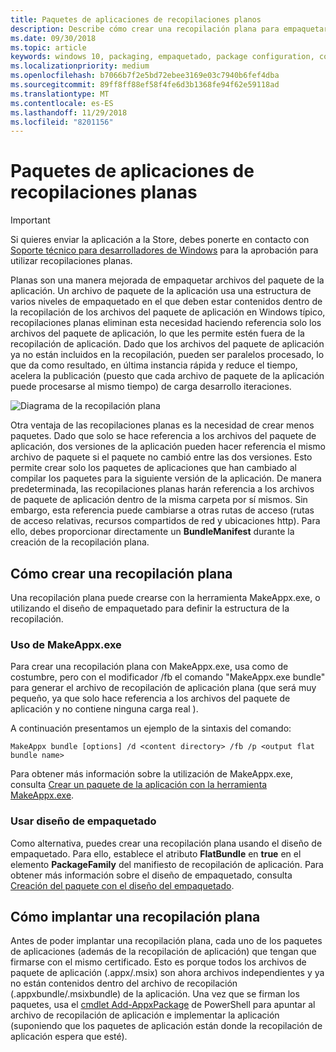 ```yaml
---
title: Paquetes de aplicaciones de recopilaciones planos
description: Describe cómo crear una recopilación plana para empaquetar los archivos de paquetes .appx de la aplicación con referencias a los paquetes de aplicaciones.
ms.date: 09/30/2018
ms.topic: article
keywords: windows 10, packaging, empaquetado, package configuration, configuración de paquete, flat bundle, recopilación plana
ms.localizationpriority: medium
ms.openlocfilehash: b7066b7f2e5bd72ebee3169e03c7940b6fef4dba
ms.sourcegitcommit: 89ff8ff88ef58f4fe6d3b1368fe94f62e59118ad
ms.translationtype: MT
ms.contentlocale: es-ES
ms.lasthandoff: 11/29/2018
ms.locfileid: "8201156"
---
```

# <a name="flat-bundle-app-packages"></a>Paquetes de aplicaciones de recopilaciones planas 

> [!IMPORTANT]
> Si quieres enviar la aplicación a la Store, debes ponerte en contacto con [Soporte técnico para desarrolladores de Windows](https://developer.microsoft.com/windows/support) para la aprobación para utilizar recopilaciones planas.

Planas son una manera mejorada de empaquetar archivos del paquete de la aplicación. Un archivo de paquete de la aplicación usa una estructura de varios niveles de empaquetado en el que deben estar contenidos dentro de la recopilación de los archivos del paquete de aplicación en Windows típico, recopilaciones planas eliminan esta necesidad haciendo referencia solo los archivos del paquete de aplicación, lo que les permite estén fuera de la recopilación de aplicación. Dado que los archivos del paquete de aplicación ya no están incluidos en la recopilación, pueden ser paralelos procesado, lo que da como resultado, en última instancia rápida y reduce el tiempo, acelera la publicación (puesto que cada archivo de paquete de la aplicación puede procesarse al mismo tiempo) de carga desarrollo iteraciones.

![Diagrama de la recopilación plana](images/bundle-combined.png)

Otra ventaja de las recopilaciones planas es la necesidad de crear menos paquetes. Dado que solo se hace referencia a los archivos del paquete de aplicación, dos versiones de la aplicación pueden hacer referencia el mismo archivo de paquete si el paquete no cambió entre las dos versiones. Esto permite crear solo los paquetes de aplicaciones que han cambiado al compilar los paquetes para la siguiente versión de la aplicación.
De manera predeterminada, las recopilaciones planas harán referencia a los archivos de paquete de aplicación dentro de la misma carpeta por sí mismos. Sin embargo, esta referencia puede cambiarse a otras rutas de acceso (rutas de acceso relativas, recursos compartidos de red y ubicaciones http). Para ello, debes proporcionar directamente un **BundleManifest** durante la creación de la recopilación plana. 

## <a name="how-to-create-a-flat-bundle"></a>Cómo crear una recopilación plana

Una recopilación plana puede crearse con la herramienta MakeAppx.exe, o utilizando el diseño de empaquetado para definir la estructura de la recopilación.

### <a name="using-makeappxexe"></a>Uso de MakeAppx.exe
Para crear una recopilación plana con MakeAppx.exe, usa como de costumbre, pero con el modificador /fb el comando "MakeAppx.exe bundle" para generar el archivo de recopilación de aplicación plana (que será muy pequeño, ya que solo hace referencia a los archivos del paquete de aplicación y no contiene ninguna carga real ). 

A continuación presentamos un ejemplo de la sintaxis del comando:

```syntax
MakeAppx bundle [options] /d <content directory> /fb /p <output flat bundle name>
```

Para obtener más información sobre la utilización de MakeAppx.exe, consulta [Crear un paquete de la aplicación con la herramienta MakeAppx.exe](https://docs.microsoft.com/windows/uwp/packaging/create-app-package-with-makeappx-tool).

### <a name="using-packaging-layout"></a>Usar diseño de empaquetado
Como alternativa, puedes crear una recopilación plana usando el diseño de empaquetado. Para ello, establece el atributo **FlatBundle** en **true** en el elemento **PackageFamily** del manifiesto de recopilación de aplicación. Para obtener más información sobre el diseño de empaquetado, consulta [Creación del paquete con el diseño del empaquetado](packaging-layout.md).

## <a name="how-to-deploy-a-flat-bundle"></a>Cómo implantar una recopilación plana 
Antes de poder implantar una recopilación plana, cada uno de los paquetes de aplicaciones (además de la recopilación de aplicación) que tengan que firmarse con el mismo certificado. Esto es porque todos los archivos de paquete de aplicación (.appx/.msix) son ahora archivos independientes y ya no están contenidos dentro del archivo de recopilación (.appxbundle/.msixbundle) de la aplicación. Una vez que se firman los paquetes, usa el [cmdlet Add-AppxPackage](https://docs.microsoft.com/powershell/module/appx/add-appxpackage?view=win10-ps) de PowerShell para apuntar al archivo de recopilación de aplicación e implementar la aplicación (suponiendo que los paquetes de aplicación están donde la recopilación de aplicación espera que esté). 